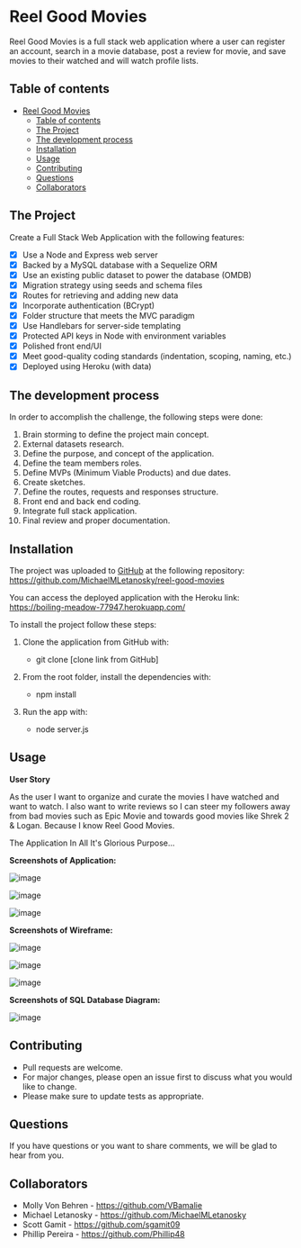 # Reel Good Movies

Reel Good Movies is a full stack web application where a user can register an account, search in a movie database, post a review for movie, and save movies to their watched and will watch profile lists.  

## Table of contents

- [Reel Good Movies](#reel-good-movies)
  - [Table of contents](#table-of-contents)
  - [The Project](#the-project)
  - [The development process](#the-development-process)
  - [Installation](#installation)
  - [Usage](#usage)
  - [Contributing](#contributing)
  - [Questions](#questions)
  - [Collaborators](#collaborators)

## The Project

Create a Full Stack Web Application with the following features:

- [x] Use a Node and Express web server
- [x] Backed by a MySQL database with a Sequelize ORM
- [x] Use an existing public dataset to power the database (OMDB)
- [x] Migration strategy using seeds and schema files
- [x] Routes for retrieving and adding new data
- [x] Incorporate authentication (BCrypt)
- [x] Folder structure that meets the MVC paradigm
- [x] Use Handlebars for server-side templating
- [x] Protected API keys in Node with environment variables
- [x] Polished front end/UI
- [x] Meet good-quality coding standards (indentation, scoping, naming, etc.)
- [x] Deployed using Heroku (with data)

## The development process

In order to accomplish the challenge, the following steps were done:

1. Brain storming to define the project main concept.
2. External datasets research.
3. Define the purpose, and concept of the application.
4. Define the team members roles.
5. Define MVPs (Minimum Viable Products) and due dates.
6. Create sketches.
7. Define the routes, requests and responses structure.
8. Front end and back end coding.
9. Integrate full stack application.
10. Final review and proper documentation.

## Installation

The project was uploaded to [GitHub](https://github.com/) at the following repository: https://github.com/MichaelMLetanosky/reel-good-movies

You can access the deployed application with the Heroku link: https://boiling-meadow-77947.herokuapp.com/

To install the project follow these steps:

1. Clone the application from GitHub with:

   - git clone [clone link from GitHub]

2. From the root folder, install the dependencies with:

   - npm install

3. Run the app with:
   - node server.js

## Usage

**User Story**

As the user I want to organize and curate the movies I have watched and want to watch. I also want to write reviews so I can steer my followers away from bad movies such as Epic Movie and towards good movies like Shrek 2 & Logan. Because I know Reel Good Movies.

The Application In All It's Glorious Purpose...

**Screenshots of Application:**

![image](https://user-images.githubusercontent.com/98362675/168286367-bdf24c8f-7c42-414d-8067-747cf2e4eebc.png)

![image](https://user-images.githubusercontent.com/98362675/168286912-ccd6e9cb-60ff-411e-964f-099f6bc0a010.png)

![image](https://user-images.githubusercontent.com/98362675/168286807-0c30e860-0f00-4e95-a532-960b98e7d314.png)

**Screenshots of Wireframe:**

![image](https://user-images.githubusercontent.com/98362675/168287138-57911921-edca-4d75-b2ad-0ecfec3bb0a3.png)

![image](https://user-images.githubusercontent.com/98362675/168287258-49a96f7f-1e16-4746-8e31-f244c5fb3122.png)

![image](https://user-images.githubusercontent.com/98362675/168287308-be416efa-65c3-4f64-83de-84cd514fee62.png)

**Screenshots of SQL Database Diagram:**

![image](https://user-images.githubusercontent.com/98362675/168287493-67fd36e7-76d9-4b58-bc85-fdeadea37c80.png)

## Contributing

- Pull requests are welcome.
- For major changes, please open an issue first to discuss what you would like to change.
- Please make sure to update tests as appropriate.

## Questions

If you have questions or you want to share comments, we will be glad to hear from you.

## Collaborators

- Molly Von Behren - https://github.com/VBamalie
- Michael Letanosky - https://github.com/MichaelMLetanosky
- Scott Gamit - https://github.com/sgamit09
- Phillip Pereira - https://github.com/Phillip48
